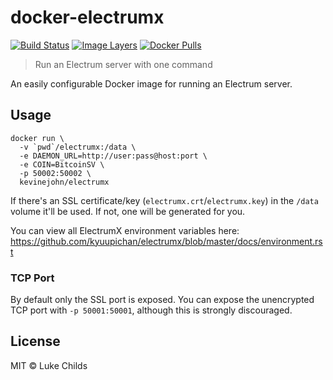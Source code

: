 
# docker-electrumx

[![Build Status](https://travis-ci.org/kevinejohn/docker-electrumx.svg?branch=master)](https://travis-ci.org/kevinejohn/docker-electrumx)
[![Image Layers](https://images.microbadger.com/badges/image/kevinejohn/electrumx.svg)](https://microbadger.com/images/kevinejohn/electrumx)
[![Docker Pulls](https://img.shields.io/docker/pulls/kevinejohn/electrumx.svg)](https://hub.docker.com/r/kevinejohn/electrumx/)

> Run an Electrum server with one command

An easily configurable Docker image for running an Electrum server.

## Usage

```
docker run \
  -v `pwd`/electrumx:/data \
  -e DAEMON_URL=http://user:pass@host:port \
  -e COIN=BitcoinSV \
  -p 50002:50002 \
  kevinejohn/electrumx
```

If there's an SSL certificate/key (`electrumx.crt`/`electrumx.key`) in the `/data` volume it'll be used. If not, one will be generated for you.

You can view all ElectrumX environment variables here: https://github.com/kyuupichan/electrumx/blob/master/docs/environment.rst

### TCP Port

By default only the SSL port is exposed. You can expose the unencrypted TCP port with `-p 50001:50001`, although this is strongly discouraged.

## License

MIT © Luke Childs
